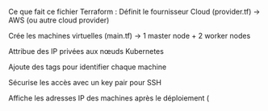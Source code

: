  Ce que fait ce fichier Terraform : 
Définit le fournisseur Cloud (provider.tf) → AWS (ou autre cloud provider)

Crée les machines virtuelles (main.tf) → 1 master node + 2 worker nodes

Attribue des IP privées aux nœuds Kubernetes

Ajoute des tags pour identifier chaque machine

Sécurise les accès avec un key pair pour SSH

Affiche les adresses IP des machines après le déploiement (
